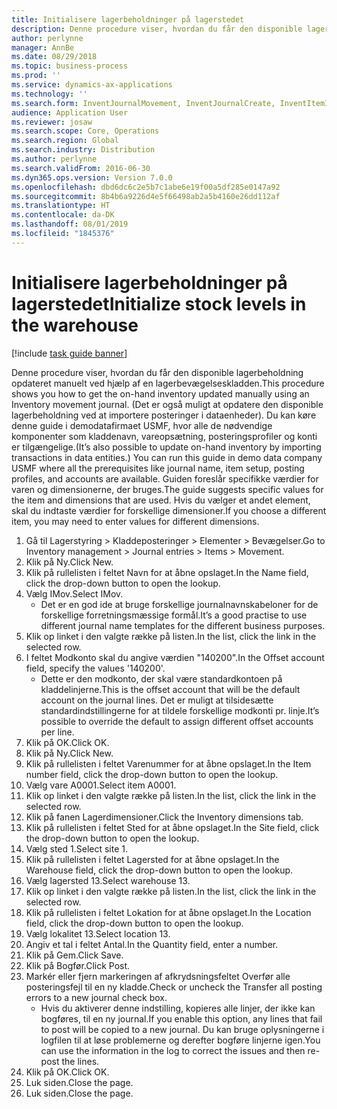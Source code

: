 ```yaml
---
title: Initialisere lagerbeholdninger på lagerstedet
description: Denne procedure viser, hvordan du får den disponible lagerbeholdning opdateret manuelt ved hjælp af en lagerbevægelseskladden.
author: perlynne
manager: AnnBe
ms.date: 08/29/2018
ms.topic: business-process
ms.prod: ''
ms.service: dynamics-ax-applications
ms.technology: ''
ms.search.form: InventJournalMovement, InventJournalCreate, InventItemIdLookupSimple, InventLocationIdLookup, WMSLocationIdLookup
audience: Application User
ms.reviewer: josaw
ms.search.scope: Core, Operations
ms.search.region: Global
ms.search.industry: Distribution
ms.author: perlynne
ms.search.validFrom: 2016-06-30
ms.dyn365.ops.version: Version 7.0.0
ms.openlocfilehash: dbd6dc6c2e5b7c1abe6e19f00a5df285e0147a92
ms.sourcegitcommit: 8b4b6a9226d4e5f66498ab2a5b4160e26dd112af
ms.translationtype: HT
ms.contentlocale: da-DK
ms.lasthandoff: 08/01/2019
ms.locfileid: "1845376"
---
```

# <a name="initialize-stock-levels-in-the-warehouse"></a><span data-ttu-id="72791-103">Initialisere lagerbeholdninger på lagerstedet</span><span class="sxs-lookup"><span data-stu-id="72791-103">Initialize stock levels in the warehouse</span></span>

[!include [task guide banner](../../includes/task-guide-banner.md)]

<span data-ttu-id="72791-104">Denne procedure viser, hvordan du får den disponible lagerbeholdning opdateret manuelt ved hjælp af en lagerbevægelseskladden.</span><span class="sxs-lookup"><span data-stu-id="72791-104">This procedure shows you how to get the on-hand inventory updated manually using an Inventory movement journal.</span></span> <span data-ttu-id="72791-105">(Det er også muligt at opdatere den disponible lagerbeholdning ved at importere posteringer i dataenheder). Du kan køre denne guide i demodatafirmaet USMF, hvor alle de nødvendige komponenter som kladdenavn, vareopsætning, posteringsprofiler og konti er tilgængelige.</span><span class="sxs-lookup"><span data-stu-id="72791-105">(It’s also possible to update on-hand inventory by importing transactions in data entities.) You can run this guide in demo data company USMF where all the prerequisites like journal name, item setup, posting profiles, and accounts are available.</span></span> <span data-ttu-id="72791-106">Guiden foreslår specifikke værdier for varen og dimensionerne, der bruges.</span><span class="sxs-lookup"><span data-stu-id="72791-106">The guide suggests specific values for the item and dimensions that are used.</span></span> <span data-ttu-id="72791-107">Hvis du vælger et andet element, skal du indtaste værdier for forskellige dimensioner.</span><span class="sxs-lookup"><span data-stu-id="72791-107">If you choose a different item, you may need to enter values for different dimensions.</span></span>

1. <span data-ttu-id="72791-108">Gå til Lagerstyring > Kladdeposteringer > Elementer > Bevægelser.</span><span class="sxs-lookup"><span data-stu-id="72791-108">Go to Inventory management > Journal entries > Items > Movement.</span></span>
2. <span data-ttu-id="72791-109">Klik på Ny.</span><span class="sxs-lookup"><span data-stu-id="72791-109">Click New.</span></span>
3. <span data-ttu-id="72791-110">Klik på rullelisten i feltet Navn for at åbne opslaget.</span><span class="sxs-lookup"><span data-stu-id="72791-110">In the Name field, click the drop-down button to open the lookup.</span></span>
4. <span data-ttu-id="72791-111">Vælg IMov.</span><span class="sxs-lookup"><span data-stu-id="72791-111">Select IMov.</span></span>
    * <span data-ttu-id="72791-112">Det er en god ide at bruge forskellige journalnavnskabeloner for de forskellige forretningsmæssige formål.</span><span class="sxs-lookup"><span data-stu-id="72791-112">It’s a good practise to use different journal name templates for the different business purposes.</span></span>  
5. <span data-ttu-id="72791-113">Klik op linket i den valgte række på listen.</span><span class="sxs-lookup"><span data-stu-id="72791-113">In the list, click the link in the selected row.</span></span>
6. <span data-ttu-id="72791-114">I feltet Modkonto skal du angive værdien "140200".</span><span class="sxs-lookup"><span data-stu-id="72791-114">In the Offset account field, specify the values '140200'.</span></span>
    * <span data-ttu-id="72791-115">Dette er den modkonto, der skal være standardkontoen på kladdelinjerne.</span><span class="sxs-lookup"><span data-stu-id="72791-115">This is the offset account that will be the default account on the journal lines.</span></span> <span data-ttu-id="72791-116">Det er muligt at tilsidesætte standardindstillingerne for at tildele forskellige modkonti pr. linje.</span><span class="sxs-lookup"><span data-stu-id="72791-116">It’s possible to override the default to assign different offset accounts per line.</span></span>  
7. <span data-ttu-id="72791-117">Klik på OK.</span><span class="sxs-lookup"><span data-stu-id="72791-117">Click OK.</span></span>
8. <span data-ttu-id="72791-118">Klik på Ny.</span><span class="sxs-lookup"><span data-stu-id="72791-118">Click New.</span></span>
9. <span data-ttu-id="72791-119">Klik på rullelisten i feltet Varenummer for at åbne opslaget.</span><span class="sxs-lookup"><span data-stu-id="72791-119">In the Item number field, click the drop-down button to open the lookup.</span></span>
10. <span data-ttu-id="72791-120">Vælg vare A0001.</span><span class="sxs-lookup"><span data-stu-id="72791-120">Select item A0001.</span></span>
11. <span data-ttu-id="72791-121">Klik op linket i den valgte række på listen.</span><span class="sxs-lookup"><span data-stu-id="72791-121">In the list, click the link in the selected row.</span></span>
12. <span data-ttu-id="72791-122">Klik på fanen Lagerdimensioner.</span><span class="sxs-lookup"><span data-stu-id="72791-122">Click the Inventory dimensions tab.</span></span>
13. <span data-ttu-id="72791-123">Klik på rullelisten i feltet Sted for at åbne opslaget.</span><span class="sxs-lookup"><span data-stu-id="72791-123">In the Site field, click the drop-down button to open the lookup.</span></span>
14. <span data-ttu-id="72791-124">Vælg sted 1.</span><span class="sxs-lookup"><span data-stu-id="72791-124">Select site 1.</span></span>
15. <span data-ttu-id="72791-125">Klik på rullelisten i feltet Lagersted for at åbne opslaget.</span><span class="sxs-lookup"><span data-stu-id="72791-125">In the Warehouse field, click the drop-down button to open the lookup.</span></span>
16. <span data-ttu-id="72791-126">Vælg lagersted 13.</span><span class="sxs-lookup"><span data-stu-id="72791-126">Select warehouse 13.</span></span>
17. <span data-ttu-id="72791-127">Klik op linket i den valgte række på listen.</span><span class="sxs-lookup"><span data-stu-id="72791-127">In the list, click the link in the selected row.</span></span>
18. <span data-ttu-id="72791-128">Klik på rullelisten i feltet Lokation for at åbne opslaget.</span><span class="sxs-lookup"><span data-stu-id="72791-128">In the Location field, click the drop-down button to open the lookup.</span></span>
19. <span data-ttu-id="72791-129">Vælg lokalitet 13.</span><span class="sxs-lookup"><span data-stu-id="72791-129">Select location 13.</span></span>
20. <span data-ttu-id="72791-130">Angiv et tal i feltet Antal.</span><span class="sxs-lookup"><span data-stu-id="72791-130">In the Quantity field, enter a number.</span></span>
21. <span data-ttu-id="72791-131">Klik på Gem.</span><span class="sxs-lookup"><span data-stu-id="72791-131">Click Save.</span></span>
22. <span data-ttu-id="72791-132">Klik på Bogfør.</span><span class="sxs-lookup"><span data-stu-id="72791-132">Click Post.</span></span>
23. <span data-ttu-id="72791-133">Markér eller fjern markeringen af afkrydsningsfeltet Overfør alle posteringsfejl til en ny kladde.</span><span class="sxs-lookup"><span data-stu-id="72791-133">Check or uncheck the Transfer all posting errors to a new journal check box.</span></span>
    * <span data-ttu-id="72791-134">Hvis du aktiverer denne indstilling, kopieres alle linjer, der ikke kan bogføres, til en ny journal.</span><span class="sxs-lookup"><span data-stu-id="72791-134">If you enable this option, any lines that fail to post will be copied to a new journal.</span></span> <span data-ttu-id="72791-135">Du kan bruge oplysningerne i logfilen til at løse problemerne og derefter bogføre linjerne igen.</span><span class="sxs-lookup"><span data-stu-id="72791-135">You can use the information in the log to correct the issues and then re-post the lines.</span></span>  
24. <span data-ttu-id="72791-136">Klik på OK.</span><span class="sxs-lookup"><span data-stu-id="72791-136">Click OK.</span></span>
25. <span data-ttu-id="72791-137">Luk siden.</span><span class="sxs-lookup"><span data-stu-id="72791-137">Close the page.</span></span>
26. <span data-ttu-id="72791-138">Luk siden.</span><span class="sxs-lookup"><span data-stu-id="72791-138">Close the page.</span></span>

